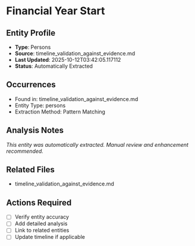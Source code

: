 # Financial Year Start

## Entity Profile
- **Type**: Persons
- **Source**: timeline_validation_against_evidence.md
- **Last Updated**: 2025-10-12T03:42:05.117112
- **Status**: Automatically Extracted

## Occurrences
- Found in: timeline_validation_against_evidence.md
- Entity Type: persons
- Extraction Method: Pattern Matching

## Analysis Notes
*This entity was automatically extracted. Manual review and enhancement recommended.*

## Related Files
- timeline_validation_against_evidence.md

## Actions Required
- [ ] Verify entity accuracy
- [ ] Add detailed analysis
- [ ] Link to related entities
- [ ] Update timeline if applicable
